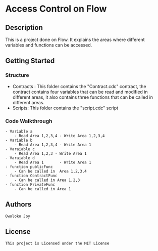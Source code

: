 # Access Control on Flow

## Description
This is a project done on Flow. It explains the areas where different variables and functions can be accessed.

## Getting Started
### Structure
- Contracts : This folder contains the "Contract.cdc" contract, the contract contains four variables that can be read and modified in different areas, it also contains three functions that can be called in different areas.
- Scripts: This folder contains the "script.cdc" script

### Code Walkthrough
    - Variable a
        - Read Area 1,2,3,4 - Write Area 1,2,3,4
    - Variable b
        - Read Area 1,2,3,4 - Write Area 1
    - Varaiable c
        - Read Area 1,2,3 - Write Area 1
    - Varaiable d
        - Read Area 1       - Write Area 1
    - function publicFunc
        - Can be called in  Area 1,2,3,4
    - function ContractFunc
        - Can be called in Area 1,2,3
    - function PrivateFunc
        - Can be called in Area 1
 ## Authors
    Owoloko Joy
 ## License
    This project is Licensed under the MIT License
        

  
